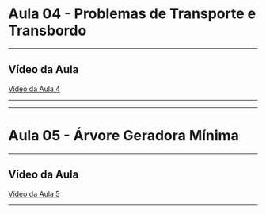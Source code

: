 # Aula 04 - Problemas de Transporte e Transbordo

---

## Vídeo da Aula
[Vídeo da Aula 4](https://www.youtube.com/watch?v=iw2rzzcMNOY)

---



--------------------------------

# Aula 05 - Árvore Geradora Mínima

---

## Vídeo da Aula
[Vídeo da Aula 5](https://www.youtube.com/watch?v=NU58-Xo0ILs)

---